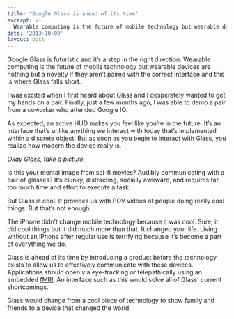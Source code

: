 ```yaml
---
title: "Google Glass is ahead of its time"
excerpt: >-
  Wearable computing is the future of mobile technology but wearable devices are nothing but a novelty if they aren’t paired with the correct interface and this is where Glass falls short.
date: '2013-10-09'
layout: post
---
```


Google Glass is futuristic and it’s a step in the right direction. Wearable computing is the future of mobile technology but wearable devices are nothing but a novelty if they aren’t paired with the correct interface and this is where Glass falls short.

I was excited when I first heard about Glass and I desperately wanted to get my hands on a pair. Finally, just a few months ago, I was able to demo a pair from a coworker who attended Google IO.

As expected, an active HUD makes you feel like you’re in the future. It’s an interface that’s unlike anything we interact with today that’s implemented within a discrete object. But as soon as you begin to interact with Glass, you realize how modern the device really is.

*Okay Glass, take a picture*.

Is this your mental image from sci-fi movies? Audibly communicating with a pair of glasses? It’s clunky, distracting, socially awkward, and requires far too much time and effort to execute a task.

But Glass is cool. It provides us with POV videos of people doing really cool things. But that’s not enough.

The iPhone didn’t change mobile technology because it was cool. Sure, it did cool things but it did much more than that. It changed your life. Living without an iPhone after regular use is terrifying because it’s become a part of everything we do.

Glass is ahead of its time by introducing a product before the technology exists to allow us to effectively communicate with these devices. Applications should open via eye-tracking or telepathically using an embedded [fMRI](http://singularityhub.com/2011/10/05/technological-telepathy-scientists-scan-your-brain-to-watch-the-movies-playing-in-your-mind/). An interface such as this would solve all of Glass' current shortcomings.

Glass would change from a cool piece of technology to show family and friends to a device that changed the world. 